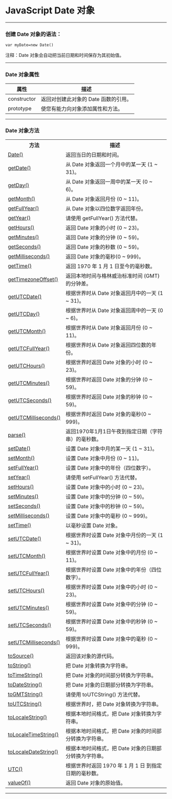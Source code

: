 # JavaScript Date 对象

---

### 创建 Date 对象的语法：

```
var myDate=new Date()
```

注释：Date 对象会自动把当前日期和时间保存为其初始值。

---

### Date 对象属性

| 属性 | 描述
|------|-----
| constructor | 返回对创建此对象的 Date 函数的引用。
| prototype | 使您有能力向对象添加属性和方法。

---

### Date 对象方法

<table class="dataintable">
  <tr>
    <th style="width:25%">方法</th>
    <th>描述</th>
  </tr>

  <tr>
    <td><a href="/jsref/jsref_Date.asp">Date()</a></td>
    <td>返回当日的日期和时间。</td>
  </tr>

  <tr>
    <td><a href="/jsref/jsref_getDate.asp">getDate()</a></td>
    <td>从 Date 对象返回一个月中的某一天 (1 ~ 31)。</td>
  </tr>

  <tr>
    <td><a href="/jsref/jsref_getDay.asp">getDay()</a></td>
    <td>从 Date 对象返回一周中的某一天 (0 ~ 6)。</td>
  </tr>

  <tr>
    <td><a href="/jsref/jsref_getMonth.asp">getMonth()</a></td>
    <td>从 Date 对象返回月份 (0 ~ 11)。</td>
  </tr>

  <tr>
    <td><a href="/jsref/jsref_getFullYear.asp">getFullYear()</a></td>
    <td>从 Date 对象以四位数字返回年份。</td>
  </tr>

  <tr>
    <td><a href="/jsref/jsref_getYear.asp">getYear()</a></td>
    <td><span class="deprecated">请使用 getFullYear() 方法代替。</span></td>
  </tr>

  <tr>
    <td><a href="/jsref/jsref_getHours.asp">getHours()</a></td>
    <td>返回 Date 对象的小时 (0 ~ 23)。</td>
  </tr>

  <tr>
    <td><a href="/jsref/jsref_getMinutes.asp">getMinutes()</a></td>
    <td>返回 Date 对象的分钟 (0 ~ 59)。</td>
  </tr>

  <tr>
    <td><a href="/jsref/jsref_getSeconds.asp">getSeconds()</a></td>
    <td>返回 Date 对象的秒数 (0 ~ 59)。</td>
  </tr>

  <tr>
    <td><a href="/jsref/jsref_getMilliseconds.asp">getMilliseconds()</a></td>
    <td>返回 Date 对象的毫秒(0 ~ 999)。</td>
  </tr>

  <tr>
    <td><a href="/jsref/jsref_getTime.asp">getTime()</a></td>
    <td>返回 1970 年 1 月 1 日至今的毫秒数。</td>
  </tr>

  <tr>
    <td><a href="/jsref/jsref_getTimezoneOffset.asp">getTimezoneOffset()</a></td>
    <td>返回本地时间与格林威治标准时间 (GMT) 的分钟差。</td>
  </tr>

  <tr>
    <td><a href="/jsref/jsref_getUTCDate.asp">getUTCDate()</a></td>
    <td>根据世界时从 Date 对象返回月中的一天 (1 ~ 31)。</td>
  </tr>

  <tr>
    <td><a href="/jsref/jsref_getUTCDay.asp">getUTCDay()</a></td>
    <td>根据世界时从 Date 对象返回周中的一天 (0 ~ 6)。</td>
  </tr>

  <tr>
    <td><a href="/jsref/jsref_getUTCMonth.asp">getUTCMonth()</a></td>
    <td>根据世界时从 Date 对象返回月份 (0 ~ 11)。</td>
  </tr>

  <tr>
    <td><a href="/jsref/jsref_getUTCFullYear.asp">getUTCFullYear()</a></td>
    <td>根据世界时从 Date 对象返回四位数的年份。</td>
  </tr>

  <tr>
    <td><a href="/jsref/jsref_getUTCHours.asp">getUTCHours()</a></td>
    <td>根据世界时返回 Date 对象的小时 (0 ~ 23)。</td>
  </tr>

  <tr>
    <td><a href="/jsref/jsref_getUTCMinutes.asp">getUTCMinutes()</a></td>
    <td>根据世界时返回 Date 对象的分钟 (0 ~ 59)。</td>
  </tr>

  <tr>
    <td><a href="/jsref/jsref_getUTCSeconds.asp">getUTCSeconds()</a></td>
    <td>根据世界时返回 Date 对象的秒钟 (0 ~ 59)。</td>
  </tr>

  <tr>
    <td><a href="/jsref/jsref_getUTCMilliseconds.asp">getUTCMilliseconds()</a></td>
    <td>根据世界时返回 Date 对象的毫秒(0 ~ 999)。</td>
  </tr>

  <tr>
    <td><a href="/jsref/jsref_parse.asp">parse()</a></td>
    <td>返回1970年1月1日午夜到指定日期（字符串）的毫秒数。</td>
  </tr>

  <tr>
    <td><a href="/jsref/jsref_setDate.asp">setDate()</a></td>
    <td>设置 Date 对象中月的某一天 (1 ~ 31)。</td>
  </tr>

  <tr>
    <td><a href="/jsref/jsref_setMonth.asp">setMonth()</a></td>
    <td>设置 Date 对象中月份 (0 ~ 11)。</td>
  </tr>

  <tr>
    <td><a href="/jsref/jsref_setFullYear.asp">setFullYear()</a></td>
    <td>设置 Date 对象中的年份（四位数字）。</td>
  </tr>

  <tr>
    <td><a href="/jsref/jsref_setYear.asp">setYear()</a></td>
    <td><span class="deprecated">请使用 setFullYear() 方法代替。</span></td>
  </tr>

  <tr>
    <td><a href="/jsref/jsref_setHours.asp">setHours()</a></td>
    <td>设置 Date 对象中的小时 (0 ~ 23)。</td>
  </tr>

  <tr>
    <td><a href="/jsref/jsref_setMinutes.asp">setMinutes()</a></td>
    <td>设置 Date 对象中的分钟 (0 ~ 59)。</td>
  </tr>

  <tr>
    <td><a href="/jsref/jsref_setSeconds.asp">setSeconds()</a></td>
    <td>设置 Date 对象中的秒钟 (0 ~ 59)。</td>
  </tr>

  <tr>
    <td><a href="/jsref/jsref_setMilliseconds.asp">setMilliseconds()</a></td>
    <td>设置 Date 对象中的毫秒 (0 ~ 999)。</td>
  </tr>

  <tr>
    <td><a href="/jsref/jsref_setTime.asp">setTime()</a></td>
    <td>以毫秒设置 Date 对象。</td>
  </tr>

  <tr>
    <td><a href="/jsref/jsref_setUTCDate.asp">setUTCDate()</a></td>
    <td>根据世界时设置 Date 对象中月份的一天 (1 ~ 31)。</td>
  </tr>

  <tr>
    <td><a href="/jsref/jsref_setUTCMonth.asp">setUTCMonth()</a></td>
    <td>根据世界时设置 Date 对象中的月份 (0 ~ 11)。</td>
  </tr>

  <tr>
    <td><a href="/jsref/jsref_setUTCFullYear.asp">setUTCFullYear()</a></td>
    <td>根据世界时设置 Date 对象中的年份（四位数字）。</td>
  </tr>

  <tr>
    <td><a href="/jsref/jsref_setutchours.asp">setUTCHours()</a></td>
    <td>根据世界时设置 Date 对象中的小时 (0 ~ 23)。</td>
  </tr>

  <tr>
    <td><a href="/jsref/jsref_setUTCMinutes.asp">setUTCMinutes()</a></td>
    <td>根据世界时设置 Date 对象中的分钟 (0 ~ 59)。</td>
  </tr>

  <tr>
    <td><a href="/jsref/jsref_setUTCSeconds.asp">setUTCSeconds()</a></td>
    <td>根据世界时设置 Date 对象中的秒钟 (0 ~ 59)。</td>
  </tr>

  <tr>
    <td><a href="/jsref/jsref_setUTCMilliseconds.asp">setUTCMilliseconds()</a></td>
    <td>根据世界时设置 Date 对象中的毫秒 (0 ~ 999)。</td>
  </tr>

  <tr>
    <td><a href="/jsref/jsref_tosource_boolean.asp">toSource()</a></td>
    <td>返回该对象的源代码。</td>
  </tr>

  <tr>
    <td><a href="/jsref/jsref_toString_date.asp">toString()</a></td>
    <td>把 Date 对象转换为字符串。</td>
  </tr>

  <tr>
    <td><a href="/jsref/jsref_toTimeString.asp">toTimeString()</a></td>
    <td>把 Date 对象的时间部分转换为字符串。</td>
  </tr>

  <tr>
    <td><a href="/jsref/jsref_toDateString.asp">toDateString()</a></td>
    <td>把 Date 对象的日期部分转换为字符串。</td>
  </tr>

  <tr>
    <td><a href="/jsref/jsref_toGMTString.asp">toGMTString()</a></td>
    <td><span class="deprecated">请使用 toUTCString() 方法代替。</span></td>
  </tr>

  <tr>
    <td><a href="/jsref/jsref_toUTCString.asp">toUTCString()</a></td>
    <td>根据世界时，把 Date 对象转换为字符串。</td>
  </tr>

  <tr>
    <td><a href="/jsref/jsref_toLocaleString.asp">toLocaleString()</a></td>
    <td>根据本地时间格式，把 Date 对象转换为字符串。</td>
  </tr>

  <tr>
    <td><a href="/jsref/jsref_toLocaleTimeString.asp">toLocaleTimeString()</a></td>
    <td>根据本地时间格式，把 Date 对象的时间部分转换为字符串。</td>
  </tr>

  <tr>
    <td><a href="/jsref/jsref_toLocaleDateString.asp">toLocaleDateString()</a></td>
    <td>根据本地时间格式，把 Date 对象的日期部分转换为字符串。</td>
  </tr>

  <tr>
    <td><a href="/jsref/jsref_utc.asp">UTC()</a></td>
    <td>根据世界时返回 1970 年 1 月 1 日 到指定日期的毫秒数。</td>
  </tr>

  <tr>
    <td><a href="/jsref/jsref_valueOf_date.asp">valueOf()</a></td>
    <td>返回 Date 对象的原始值。</td>
  </tr>
</table>

---
